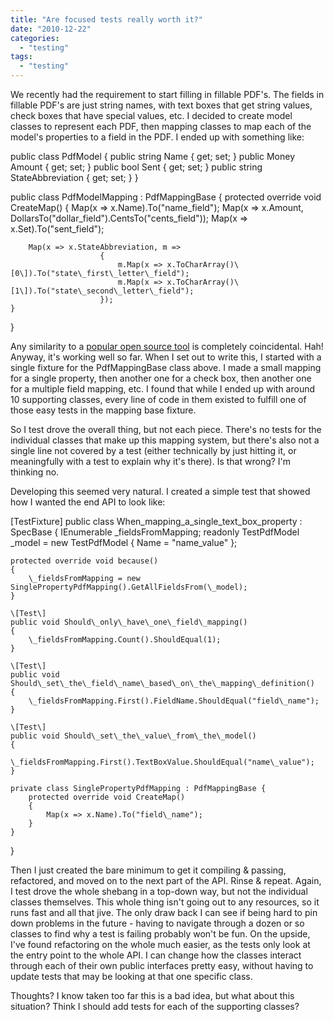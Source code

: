 ```yaml
---
title: "Are focused tests really worth it?"
date: "2010-12-22"
categories: 
  - "testing"
tags: 
  - "testing"
---
```


We recently had the requirement to start filling in fillable PDF's. The fields in fillable PDF's are just string names, with text boxes that get string values, check boxes that have special values, etc. I decided to create model classes to represent each PDF, then mapping classes to map each of the model's properties to a field in the PDF. I ended up with something like:

public class PdfModel
{
	public string Name { get; set; }
	public Money Amount { get; set; }
	public bool Sent { get; set; }
	public string StateAbbreviation { get; set; }
}

public class PdfModelMapping : PdfMappingBase {
	protected override void CreateMap()
	{
		Map(x => x.Name).To("name\_field");
		Map(x => x.Amount, DollarsTo("dollar\_field").CentsTo("cents\_field"));
		Map(x => x.Set).To("sent\_field");

		Map(x => x.StateAbbreviation, m =>
						{
							m.Map(x => x.ToCharArray()\[0\]).To("state\_first\_letter\_field");
							m.Map(x => x.ToCharArray()\[1\]).To("state\_second\_letter\_field");
						});
	}
} 

Any similarity to a [popular open source tool](http://fluentnhibernate.org/) is completely coincidental. Hah! Anyway, it's working well so far. When I set out to write this, I started with a single fixture for the PdfMappingBase class above. I made a small mapping for a single property, then another one for a check box, then another one for a multiple field mapping, etc. I found that while I ended up with around 10 supporting classes, every line of code in them existed to fulfill one of those easy tests in the mapping base fixture.

So I test drove the overall thing, but not each piece. There's no tests for the individual classes that make up this mapping system, but there's also not a single line not covered by a test (either technically by just hitting it, or meaningfully with a test to explain why it's there). Is that wrong? I'm thinking no.

Developing this seemed very natural. I created a simple test that showed how I wanted the end API to look like:

\[TestFixture\]
public class When\_mapping\_a\_single\_text\_box\_property : SpecBase
{
	IEnumerable \_fieldsFromMapping;
	readonly TestPdfModel \_model = new TestPdfModel { Name = "name\_value" };

	protected override void because()
	{
		\_fieldsFromMapping = new SinglePropertyPdfMapping().GetAllFieldsFrom(\_model);
	}

	\[Test\]
	public void Should\_only\_have\_one\_field\_mapping()
	{
		\_fieldsFromMapping.Count().ShouldEqual(1);
	}

	\[Test\]
	public void Should\_set\_the\_field\_name\_based\_on\_the\_mapping\_definition()
	{
		\_fieldsFromMapping.First().FieldName.ShouldEqual("field\_name");
	}

	\[Test\]
	public void Should\_set\_the\_value\_from\_the\_model()
	{
		\_fieldsFromMapping.First().TextBoxValue.ShouldEqual("name\_value");
	}

	private class SinglePropertyPdfMapping : PdfMappingBase {
		protected override void CreateMap()
		{
			Map(x => x.Name).To("field\_name");
		}
	}
} 

Then I just created the bare minimum to get it compiling & passing, refactored, and moved on to the next part of the API. Rinse & repeat. Again, I test drove the whole shebang in a top-down way, but not the individual classes themselves. This whole thing isn't going out to any resources, so it runs fast and all that jive. The only draw back I can see if being hard to pin down problems in the future - having to navigate through a dozen or so classes to find why a test is failing probably won't be fun. On the upside, I've found refactoring on the whole much easier, as the tests only look at the entry point to the whole API. I can change how the classes interact through each of their own public interfaces pretty easy, without having to update tests that may be looking at that one specific class.

Thoughts? I know taken too far this is a bad idea, but what about this situation? Think I should add tests for each of the supporting classes?
